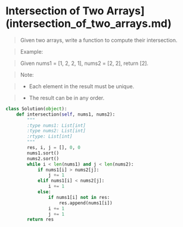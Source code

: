 # Intersection of Two Arrays](intersection_of_two_arrays.md)

> Given two arrays, write a function to compute their intersection.

> Example:

> Given nums1 = [1, 2, 2, 1], nums2 = [2, 2], return [2].

> Note:

> * Each element in the result must be unique.

> * The result can be in any order.

```Python
class Solution(object):
    def intersection(self, nums1, nums2):
        """
        :type nums1: List[int]
        :type nums2: List[int]
        :rtype: List[int]
        """
        res, i, j = [], 0, 0
        nums1.sort()
        nums2.sort()
        while i < len(nums1) and j < len(nums2):
            if nums1[i] > nums2[j]:
                j += 1
            elif nums1[i] < nums2[j]:
                i += 1
            else:
                if nums1[i] not in res:
                    res.append(nums1[i])
                i += 1
                j += 1
        return res
```
